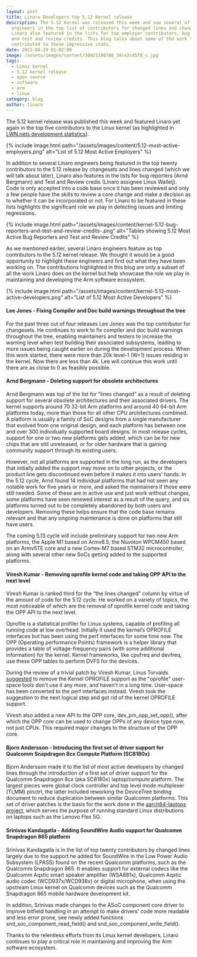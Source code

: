 ```yaml
---
layout: post
title: Linaro Developers top 5.12 Kernel release
description: The 5.12 Kernel was released this week and saw several of Linaro's
  engineers in the top list of contributors for changed lines and changesets.
  Linaro also featured in the lists for top employer contributors, bug reporters
  and test and review credits. This blog talks about some of the work that
  contributed to these impressive stats.
date: 2021-04-29 01:02:09
image: /assets/images/content/30921180788_34ce2cd5f8_c.jpg
tags:
  - Linux kernel
  - 5.12 kernel release
  - open source
  - software
  - arm
  - linux
category: blog
author: linaro
---
```

The 5.12 kernel release was published this week and featured Linaro yet again in the top five contributors to the Linux kernel (as highlighted in [LWN.nets development statistics](https://lwn.net/Articles/853039/)). 

{% include image.html path="/assets/images/content/5.12-most-active-employers.png" alt="List of 5.12 Most Active Employers" %}

In addition to several Linaro engineers being featured in the top twenty contributors to the 5.12 release by changesets and lines changed (which we will talk about later), Linaro also features in the lists for bug reporters (Arnd Bergmann) and Test and Review credis (Linaro assignee Linus Walleij). Code is only accepted into a code base once it has been reviewed and only a few people have the skills to review a core change and make a decision as to whether it can be incorporated or not. For Linaro to be featured in these lists highlights the significant role we play in detecting issues and limiting regressions. 

{% include image.html path="/assets/images/content/kernel-5.12-bug-reporters-and-test-and-review-credits-.png" alt="Tables showing 5.12 Most Active Bug Reporters and Test and Review Credits" %}

As we mentioned earlier, several Linaro engineers feature as top contributors to the 5.12 kernel release. We thought it would be a good opportunity to highlight these engineers and find out what they have been working on. The contributions highlighted in this blog are only a subset of all the work Linaro does on the kernel but help showcase the role we play in maintaining and developing the Arm software ecosystem.

{% include image.html path="/assets/images/content/kernel-5.12-most-active-developers.png" alt="List of 5.12 Most Active Developers" %}

#### **Lee Jones - Fixing Compiler and Doc build warnings throughout the tree**

For the past three out of four releases Lee Jones was the top contributor for changesets. He continues to work to fix compiler and doc build warnings throughout the tree, enabling maintainers and testers to increase the warning level when test building their associated subsystems, leading to more issues being caught earlier on during the development process. When this work started, there were more than 20k level-1 (W=1) issues residing in the kernel. Now there are less than 4k. Lee will continue this work until there are as close to 0 as feasibly possible.

#### **Arnd Bergmann - Deleting support for obsolete architectures**

Arnd Bergmann was top of the list for “lines changed” as a result of deleting support for several obsolete architectures and their associated drivers. The kernel supports around 70 32-bit Arm platforms and around 40 64-bit Arm platforms today, more than those for all other CPU architectures combined. A platform is usually a family of SoC designs from a single manufacturer that evolved from one original design, and each platform has between one and over 300 individually supported board designs. In most release cycles, support for one or two new platforms gets added, which can be for new chips that are still unreleased, or for older hardware that is gaining community support through its existing users.

However, not all platforms are supported in the long run, as the developers that initially added the support may move on to other projects, or the product line gets discontinued even before it makes it into users’ hands. In the 5.12 cycle, Arnd found 14 individual platforms that had not seen any notable work for five years or more, and asked the maintainers if those were still needed. Some of these are in active use and just work without changes, some platforms have seen renewed interest as a result of the query, and six platforms turned out to be completely abandoned by both users and developers. Removing these helps ensure that the code base remains relevant and that any ongoing maintenance is done on platforms that still have users.

The coming 5.13 cycle will include preliminary support for two new Arm platforms, the Apple M1 based on Armv8.5, the Nuvoton WPCM450 based on an Armv5TE core and a new Cortex-M7 based STM32 microcontroller, along with several other new SoCs getting added to the supported platforms.

#### **Viresh Kumar - Removing oprofile kernel code and taking OPP API to the next level**

Viresh Kumar is ranked third for the “the lines changed” column by virtue of the amount of code for the 5.12 cycle. He worked on a variety of topics, the most noticeable of which are the removal of oprofile kernel code and taking the OPP API to the next level.

Oprofile is a statistical profiler for Linux systems, capable of profiling all running code at low overhead. Initially it used the kernel’s OPROFILE interfaces but has been using the perf interfaces for some time now. The OPP (Operating performance Points) framework is a helper library that provides a table of voltage-frequency pairs (with some additional information) for the kernel. Kernel frameworks, like cpufreq and devfreq, use these OPP tables to perform DVFS for the devices.

During the review of a trivial patch by Viresh Kumar, Linus Torvalds [suggested](https://lore.kernel.org/lkml/CAHk-=whw9t3ZtV8iA2SJWYQS1VOJuS14P_qhj3v5-9PCBmGQww@mail.gmail.com/) to remove the Kernel OPROFILE support as the "oprofile" user-space tools don't use it any more, and haven't in a long time. User-space has been converted to the perf interfaces instead. Viresh took the suggestion to the next logical step and got rid of the kernel OPROFILE support.

Viresh also added a new API to the OPP core, dev_pm_opp_set_opp(), after which the OPP core can be used to change OPPs of any device type now, not just CPUs. This required major changes to the structure of the OPP core.

#### **Bjorn Andersson - Introducing the first set of driver support for Qualcomm Snapdragon 8cx Compute Platform (SC8180x)**

Bjorn Andersson made it to the list of most active developers by changed lines through the introduction of a first set of driver support for the Qualcomm Snapdragon 8cx (aka SC8180x) laptop/compute platform. The largest pieces were global clock controller and top level mode multiplexer (TLMM) pinctrl, the latter included reworking the DeviceTree binding document to reduce duplication between similar Qualcomm platforms. This set of driver patches is the basis for the work done in the [aarch64-laptops project](https://github.com/aarch64-laptops/debian-cdimage), which serves the purpose of running standard Linux distributions on laptops such as the Lenovo Flex 5G.

#### **Srinivas Kandagatla - Adding SoundWire Audio support for Qualcomm Snapdragon 865 platform**

Srinivas Kandagatla is in the list of top twenty contributors by changed lines largely due to the support he added for SoundWire in the Low Power Audio Subsystem (LPASS) found on the recent Qualcomm platforms, such as the Qualcomm Snapdragon 865.  It enables support for external codecs like the Qualcomm Aqstic smart speaker amplifier (WSA881x), Qualcomm Aqstic audio codec (WCD937x/WCD938x) or digital microphone, when using the upstream Linux kernel on Qualcomm devices such as the Qualcomm Snapdragon 865 mobile hardware development kit.

In addition, Srinivas made changes to the ASoC component core driver to improve bitfield handling in an attempt to make drivers' code more readable and less error prone, see newly added functions  snd_soc_component_read_field() and snd_soc_component_write_field().

Thanks to the relentless efforts from its Linux kernel developers, Linaro continues to play a critical role in maintaining and improving the Arm software ecosystem.